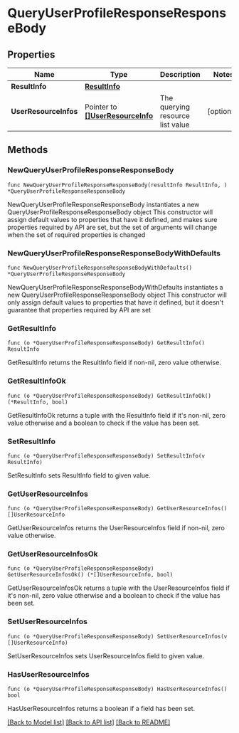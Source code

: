 # QueryUserProfileResponseResponseBody

## Properties

Name | Type | Description | Notes
------------ | ------------- | ------------- | -------------
**ResultInfo** | [**ResultInfo**](ResultInfo.md) |  | 
**UserResourceInfos** | Pointer to [**[]UserResourceInfo**](UserResourceInfo.md) | The querying resource list value | [optional] 

## Methods

### NewQueryUserProfileResponseResponseBody

`func NewQueryUserProfileResponseResponseBody(resultInfo ResultInfo, ) *QueryUserProfileResponseResponseBody`

NewQueryUserProfileResponseResponseBody instantiates a new QueryUserProfileResponseResponseBody object
This constructor will assign default values to properties that have it defined,
and makes sure properties required by API are set, but the set of arguments
will change when the set of required properties is changed

### NewQueryUserProfileResponseResponseBodyWithDefaults

`func NewQueryUserProfileResponseResponseBodyWithDefaults() *QueryUserProfileResponseResponseBody`

NewQueryUserProfileResponseResponseBodyWithDefaults instantiates a new QueryUserProfileResponseResponseBody object
This constructor will only assign default values to properties that have it defined,
but it doesn't guarantee that properties required by API are set

### GetResultInfo

`func (o *QueryUserProfileResponseResponseBody) GetResultInfo() ResultInfo`

GetResultInfo returns the ResultInfo field if non-nil, zero value otherwise.

### GetResultInfoOk

`func (o *QueryUserProfileResponseResponseBody) GetResultInfoOk() (*ResultInfo, bool)`

GetResultInfoOk returns a tuple with the ResultInfo field if it's non-nil, zero value otherwise
and a boolean to check if the value has been set.

### SetResultInfo

`func (o *QueryUserProfileResponseResponseBody) SetResultInfo(v ResultInfo)`

SetResultInfo sets ResultInfo field to given value.


### GetUserResourceInfos

`func (o *QueryUserProfileResponseResponseBody) GetUserResourceInfos() []UserResourceInfo`

GetUserResourceInfos returns the UserResourceInfos field if non-nil, zero value otherwise.

### GetUserResourceInfosOk

`func (o *QueryUserProfileResponseResponseBody) GetUserResourceInfosOk() (*[]UserResourceInfo, bool)`

GetUserResourceInfosOk returns a tuple with the UserResourceInfos field if it's non-nil, zero value otherwise
and a boolean to check if the value has been set.

### SetUserResourceInfos

`func (o *QueryUserProfileResponseResponseBody) SetUserResourceInfos(v []UserResourceInfo)`

SetUserResourceInfos sets UserResourceInfos field to given value.

### HasUserResourceInfos

`func (o *QueryUserProfileResponseResponseBody) HasUserResourceInfos() bool`

HasUserResourceInfos returns a boolean if a field has been set.


[[Back to Model list]](../README.md#documentation-for-models) [[Back to API list]](../README.md#documentation-for-api-endpoints) [[Back to README]](../README.md)


